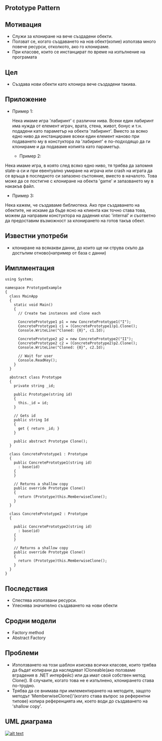   <div id="readme" class="blob instapaper_body">
    <article class="markdown-body entry-content" itemprop="mainContentOfPage"><h1><a id="user-content-prototype-pattern" class="anchor" href="#prototype-pattern" aria-hidden="true"><span class="octicon octicon-link"></span></a>Prototype Pattern</h1>

<h2><a id="user-content-Мотивация" class="anchor" href="#Мотивация" aria-hidden="true"><span class="octicon octicon-link"></span></a>Мотивация</h2>

<ul>
<li>Служи за  клониране на вече създадени обекти.</li>
<li>Ползват се, когато създаването на нов обект(копие) използва много повече ресурси, отколкото, ако го клонираме. </li>
<li> При класове, които се инстанцират по време на изпълнение на програмата</li>
</ul>

<h2><a id="user-content-Цел" class="anchor" href="#Цел" aria-hidden="true"><span class="octicon octicon-link"></span></a>Цел</h2>

<ul>
<li>Създава нови обекти като клонира вече създадени такива.</li>
</ul>

<h2><a id="user-content-Приложение" class="anchor" href="#Приложение" aria-hidden="true"><span class="octicon octicon-link"></span></a>Приложение</h2>

<ul>
<li><p>Пример 1:</p>

<p>Нека имаме игра 'лабиринт' с различни нива. Всеки един лабиринт има нужда от елемент играч, врата, стена, живот, бонус и т.н. подадени като параметър на обекта 'лабиринт'. Вместо за всяко едно ниво да инстанцираме всеки един елемент наново при подаването му в констуктора ла 'лабиринт' е по-подходящо да ги клонираме и да подаваме копията като параметър.</p>

<ul>
<li>Пример 2:</li>
</ul></li>
</ul>

<p>Нека имаме игра, в която след всяко едно ниво, тя трябва да запомня state-a си и при евентуално умиране на играча или crash на играта да се връща в последното си запазено състояние, вместо в началото. Това може да се постигне с клониране на обекта 'game' и запазването му в накакъв файл.</p>

<ul>
<li>Пример 3:</li>
</ul>

<p>Нека кажем, че създаваме библиотека. Ако при създаването на обектите, не искаме да бъде ясно на клиента как точно става това, можем да направим констуктора на дадения клас 'internal' и съответно да предоставим възможност за клонирането на готов такъв обект.</p>

<h2><a id="user-content-Известни-употреби" class="anchor" href="#Известни-употреби" aria-hidden="true"><span class="octicon octicon-link"></span></a>Известни употреби</h2>

<ul>
<li>клониране на всякакви данни, до които ще ни струва скъпо да достъпим отново(например от база с данни)</li>
</ul>

<h2><a id="user-content-Имплментация" class="anchor" href="#Имплментация" aria-hidden="true"><span class="octicon octicon-link"></span></a>Имплментация</h2>

<pre><code>using System;

namespace PrototypeExample
{
  class MainApp
  {
    static void Main()
    {
      // Create two instances and clone each

      ConcretePrototype1 p1 = new ConcretePrototype1("I");
      ConcretePrototype1 c1 = (ConcretePrototype1)p1.Clone();
      Console.WriteLine("Cloned: {0}", c1.Id);

      ConcretePrototype2 p2 = new ConcretePrototype2("II");
      ConcretePrototype2 c2 = (ConcretePrototype2)p2.Clone();
      Console.WriteLine("Cloned: {0}", c2.Id);

      // Wait for user
      Console.ReadKey();
    }
  }

  abstract class Prototype
  {
    private string _id;

    public Prototype(string id)
    {
      this._id = id;
    }

    // Gets id
    public string Id
    {
      get { return _id; }
    }

    public abstract Prototype Clone();
  }

  class ConcretePrototype1 : Prototype
  {
    public ConcretePrototype1(string id)
      : base(id)
    {
    }

    // Returns a shallow copy
    public override Prototype Clone()
    {
      return (Prototype)this.MemberwiseClone();
    }
  }

  class ConcretePrototype2 : Prototype
  {

    public ConcretePrototype2(string id)
      : base(id)
    {
    }

    // Returns a shallow copy
    public override Prototype Clone()
    {
      return (Prototype)this.MemberwiseClone();
    }
  }
}
</code></pre>

<h2><a id="user-content-Последствия" class="anchor" href="#Последствия" aria-hidden="true"><span class="octicon octicon-link"></span></a>Последствия</h2>

<ul>
<li>Спестява използвани ресурси.</li>
<li>Улеснява значително създаването на нови обекти</li>
</ul>

<h2><a id="user-content-Сродни-модели" class="anchor" href="#Сродни-модели" aria-hidden="true"><span class="octicon octicon-link"></span></a>Сродни модели</h2>

<ul>
<li>Factory method</li>
<li>Abstract Factory</li>
</ul>

<h2><a id="user-content-Проблеми" class="anchor" href="#Проблеми" aria-hidden="true"><span class="octicon octicon-link"></span></a>Проблеми</h2>

<ul>
<li>Използването на този шаблон изисква всички класове, които трябва да бъдат копирани да наследяват ICloneable(ако ползваме вградения в .NET интерфейс) или да имат свой собствен метод Clone(). В случаите, когато това не е изпълнено, клонирането става по-трудно.</li>
<li>Трябва да се внимава при имлементирането на методите, защото методът 'MemberwiseClone()'(когато става въпрос за референтни типове) копира референцията им, което води до създаването на 'shallow copy'.</li>
</ul>

<h2><a id="user-content-uml--диаграма" class="anchor" href="#uml--диаграма" aria-hidden="true"><span class="octicon octicon-link"></span></a>UML  диаграма</h2>

<p><a href="https://camo.githubusercontent.com/f5fdbbf99f0f44dad75dfe081defd1c334210f6e/687474703a2f2f7777772e6170776562636f2e636f6d2f696d616765732f50726f746f747970652e6a7067253232" target="_blank"><img src="https://camo.githubusercontent.com/f5fdbbf99f0f44dad75dfe081defd1c334210f6e/687474703a2f2f7777772e6170776562636f2e636f6d2f696d616765732f50726f746f747970652e6a7067253232" alt="alt text" data-canonical-src="http://www.apwebco.com/images/Prototype.jpg%22" style="max-width:100%;"></a></p>
</article>
  </div>

</div>